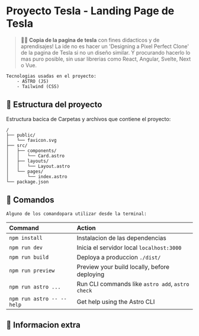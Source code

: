# Proyecto Tesla - Landing Page de Tesla


> 🧑‍🚀 **Copia de la pagina de tesla** con fines didacticos y de aprendisajes!
    La ide no es hacer un 'Designing a Pixel Perfect Clone' de la pagina de Tesla si no un diseño similar. Y procurando hacerlo lo mas puro posible, sin usar librerias como React, Angular, Svelte, Next o Vue.


    Tecnologias usadas en el proyecto:
        - ASTRO (JS)
        - Tailwind (CSS)


## 🚀 Estructura del proyecto

Estructura bacica de Carpetas y archivos que contiene el proyecto:

```
/
├── public/
│   └── favicon.svg
├── src/
│   ├── components/
│   │   └── Card.astro
│   ├── layouts/
│   │   └── Layout.astro
│   └── pages/
│       └── index.astro
└── package.json
```



## 🧞 Comandos

    Alguno de los comandopara utilizar desde la terminal:

| Command                   | Action                                           |
| :------------------------ | :----------------------------------------------- |
| `npm install`             | Instalacion de las dependencias                  |
| `npm run dev`             | Inicia el servidor local `localhost:3000`        |
| `npm run build`           | Deploya a produccion `./dist/`                   |
| `npm run preview`         | Preview your build locally, before deploying     |
| `npm run astro ...`       | Run CLI commands like `astro add`, `astro check` |
| `npm run astro -- --help` | Get help using the Astro CLI                     |

## 👀 Informacion extra


